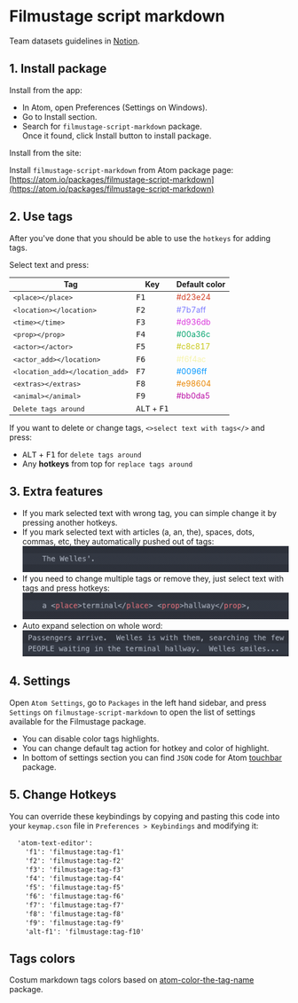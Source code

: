 # Filmustage script markdown

Team datasets guidelines in [Notion](https://www.notion.so/filmustage/Datasets-Guidelines-5445b5559c8948d59e30b44b531f0dc4).

## 1. Install package
Install from the app:
- In Atom, open Preferences (Settings on Windows).
- Go to Install section.
- Search for `filmustage-script-markdown` package.<br>
Once it found, click Install button to install package.

Install from the site:

Install `filmustage-script-markdown` from Atom package page:<br>
[https://atom.io/packages/filmustage-script-markdown](https://atom.io/packages/filmustage-script-markdown)

## 2. Use tags

After you've done that you should be able to use the `hotkeys` for adding tags.

Select text and press:

Tag | Key | Default color
------- | ------ | ------
`<place></place>` | <kbd>F1</kbd> |  <span style="color:#d23e24">#d23e24</span>
`<location></location>` | <kbd>F2</kbd> |  <span style="color:#7b7aff">#7b7aff</span>
`<time></time>` | <kbd>F3</kbd> |  <span style="color:#d936db">#d936db</span>
`<prop></prop>` | <kbd>F4</kbd> |  <span style="color:#00a36c">#00a36c</span>
`<actor></actor>` | <kbd>F5</kbd> |  <span style="color:#c8c817">#c8c817</span>
`<actor_add></location>` | <kbd>F6</kbd> |  <span style="color:#f6f4ac">#f6f4ac</span>
`<location_add></location_add>` | <kbd>F7</kbd> |  <span style="color:#0096ff">#0096ff</span>
`<extras></extras>` | <kbd>F8</kbd> |  <span style="color:#e98604">#e98604</span>
`<animal></animal>` | <kbd>F9</kbd> |  <span style="color:#bb0da5">#bb0da5</span>
`Delete tags around` | <kbd>ALT</kbd> + <kbd>F1</kbd> |

If you want to delete or change tags, `<>select text with tags</>` and press:
- <kbd>ALT</kbd> + <kbd>F1</kbd> for `delete tags around`
- Any **hotkeys** from top for `replace tags around`

## 3. Extra features

- If you mark selected text with wrong tag, you can simple change it by pressing another hotkeys.
- If you mark selected text with articles (a, an, the), spaces, dots, commas, etc, they automatically pushed out of tags:<br>
![](img/samples_01.gif)
- If you need to change multiple tags or remove they, just select text with tags and press hotkeys:<br>
![](img/samples_02.gif)
- Auto expand selection on whole word: <br>
![](img/samples_03.gif)

## 4. Settings
Open `Atom Settings`, go to `Packages` in the left hand sidebar, and press `Settings` on `filmustage-script-markdown` to open the list of settings available for the Filmustage package.

- You can disable color tags highlights.
- You can change default tag action for hotkey and color of highlight.
- In bottom of settings section you can find `JSON` code for Atom [touchbar](https://atom.io/packages/touchbar) package.

## 5. Change Hotkeys

You can override these keybindings by copying and pasting this code into your `keymap.cson` file in `Preferences > Keybindings` and modifying it:
```CSON
  'atom-text-editor':
    'f1': 'filmustage:tag-f1'
    'f2': 'filmustage:tag-f2'
    'f3': 'filmustage:tag-f3'
    'f4': 'filmustage:tag-f4'
    'f5': 'filmustage:tag-f5'
    'f6': 'filmustage:tag-f6'
    'f7': 'filmustage:tag-f7'
    'f8': 'filmustage:tag-f8'
    'f9': 'filmustage:tag-f9'   
    'alt-f1': 'filmustage:tag-f10'
```

## Tags colors
Costum markdown tags colors based on [atom-color-the-tag-name](https://github.com/jzmstrjp/atom-color-the-tag-name) package.

